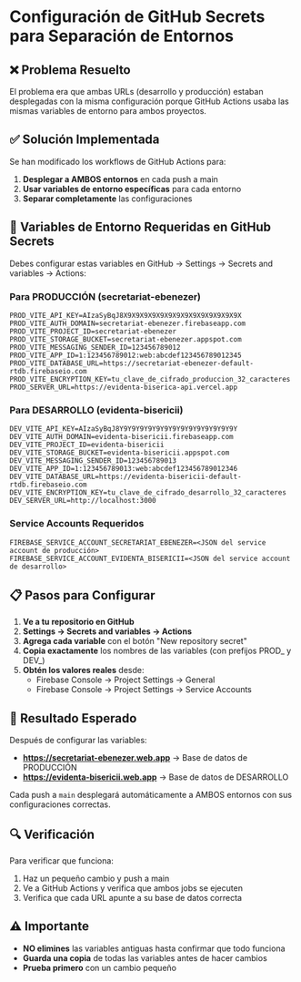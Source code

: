 # Configuración de GitHub Secrets para Separación de Entornos

## ❌ Problema Resuelto

El problema era que ambas URLs (desarrollo y producción) estaban desplegadas con la misma configuración porque GitHub Actions usaba las mismas variables de entorno para ambos proyectos.

## ✅ Solución Implementada

Se han modificado los workflows de GitHub Actions para:
1. **Desplegar a AMBOS entornos** en cada push a main
2. **Usar variables de entorno específicas** para cada entorno
3. **Separar completamente** las configuraciones

## 🔧 Variables de Entorno Requeridas en GitHub Secrets

Debes configurar estas variables en GitHub → Settings → Secrets and variables → Actions:

### Para PRODUCCIÓN (secretariat-ebenezer)
```
PROD_VITE_API_KEY=AIzaSyBqJ8X9X9X9X9X9X9X9X9X9X9X9X9X9X9X
PROD_VITE_AUTH_DOMAIN=secretariat-ebenezer.firebaseapp.com
PROD_VITE_PROJECT_ID=secretariat-ebenezer
PROD_VITE_STORAGE_BUCKET=secretariat-ebenezer.appspot.com
PROD_VITE_MESSAGING_SENDER_ID=123456789012
PROD_VITE_APP_ID=1:123456789012:web:abcdef123456789012345
PROD_VITE_DATABASE_URL=https://secretariat-ebenezer-default-rtdb.firebaseio.com
PROD_VITE_ENCRYPTION_KEY=tu_clave_de_cifrado_produccion_32_caracteres
PROD_SERVER_URL=https://evidenta-biserica-api.vercel.app
```

### Para DESARROLLO (evidenta-bisericii)
```
DEV_VITE_API_KEY=AIzaSyBqJ8Y9Y9Y9Y9Y9Y9Y9Y9Y9Y9Y9Y9Y9Y9Y
DEV_VITE_AUTH_DOMAIN=evidenta-bisericii.firebaseapp.com
DEV_VITE_PROJECT_ID=evidenta-bisericii
DEV_VITE_STORAGE_BUCKET=evidenta-bisericii.appspot.com
DEV_VITE_MESSAGING_SENDER_ID=123456789013
DEV_VITE_APP_ID=1:123456789013:web:abcdef123456789012346
DEV_VITE_DATABASE_URL=https://evidenta-bisericii-default-rtdb.firebaseio.com
DEV_VITE_ENCRYPTION_KEY=tu_clave_de_cifrado_desarrollo_32_caracteres
DEV_SERVER_URL=http://localhost:3000
```

### Service Accounts Requeridos
```
FIREBASE_SERVICE_ACCOUNT_SECRETARIAT_EBENEZER=<JSON del service account de producción>
FIREBASE_SERVICE_ACCOUNT_EVIDENTA_BISERICII=<JSON del service account de desarrollo>
```

## 📋 Pasos para Configurar

1. **Ve a tu repositorio en GitHub**
2. **Settings → Secrets and variables → Actions**
3. **Agrega cada variable** con el botón "New repository secret"
4. **Copia exactamente** los nombres de las variables (con prefijos PROD_ y DEV_)
5. **Obtén los valores reales** desde:
   - Firebase Console → Project Settings → General
   - Firebase Console → Project Settings → Service Accounts

## 🚀 Resultado Esperado

Después de configurar las variables:

- **https://secretariat-ebenezer.web.app** → Base de datos de PRODUCCIÓN
- **https://evidenta-bisericii.web.app** → Base de datos de DESARROLLO

Cada push a `main` desplegará automáticamente a AMBOS entornos con sus configuraciones correctas.

## 🔍 Verificación

Para verificar que funciona:
1. Haz un pequeño cambio y push a main
2. Ve a GitHub Actions y verifica que ambos jobs se ejecuten
3. Verifica que cada URL apunte a su base de datos correcta

## ⚠️ Importante

- **NO elimines** las variables antiguas hasta confirmar que todo funciona
- **Guarda una copia** de todas las variables antes de hacer cambios
- **Prueba primero** con un cambio pequeño